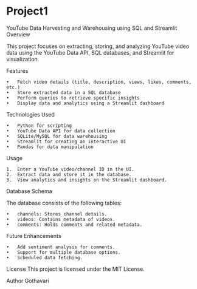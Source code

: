 # Project1
YouTube Data Harvesting and Warehousing using SQL and Streamlit
Overview


This project focuses on extracting, storing, and analyzing YouTube video data using the YouTube Data API, SQL databases, and Streamlit for visualization.


Features

	•	Fetch video details (title, description, views, likes, comments, etc.)  
	•	Store extracted data in a SQL database
	•	Perform queries to retrieve specific insights
	•	Display data and analytics using a Streamlit dashboard


Technologies Used

	•	Python for scripting
	•	YouTube Data API for data collection
	•	SQLite/MySQL for data warehousing
	•	Streamlit for creating an interactive UI
	•	Pandas for data manipulation


Usage

	1.	Enter a YouTube video/channel ID in the UI.
	2.	Extract data and store it in the database.
	3.	View analytics and insights on the Streamlit dashboard.


Database Schema

The database consists of the following tables:

	•	channels: Stores channel details.
	•	videos: Contains metadata of videos.
	•	comments: Holds comments and related metadata.


Future Enhancements

	•	Add sentiment analysis for comments.
	•	Support for multiple database options.
	•	Scheduled data fetching.


License
This project is licensed under the MIT License.


Author
Gothavari





